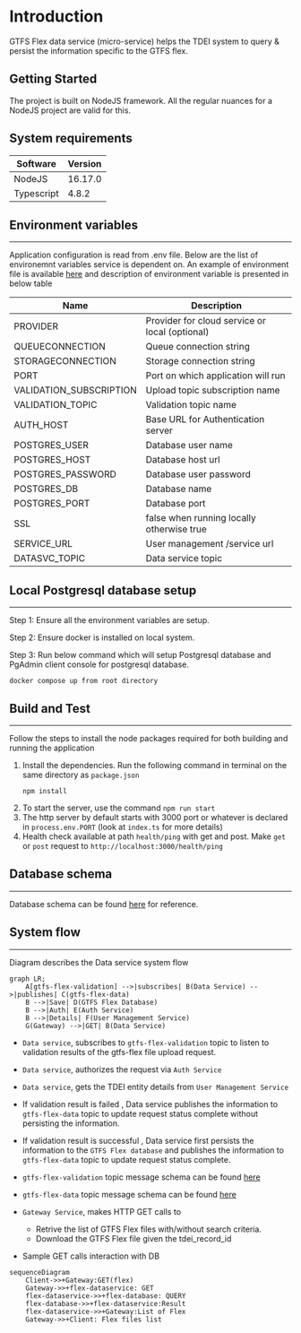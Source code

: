 # Introduction 
GTFS Flex data service (micro-service) helps the TDEI system to query & persist the information specific to the GTFS flex. 

## Getting Started

The project is built on NodeJS framework. All the regular nuances for a NodeJS project are valid for this.

## System requirements

| Software | Version|
|----|---|
| NodeJS | 16.17.0|
| Typescript | 4.8.2 |

## Environment variables
---

Application configuration is read from .env file. Below are the list of environemnt variables service is dependent on. An example of environment file is available [here](./env.example) and description of environment variable is presented in below table

|Name| Description |
|--|--|
| PROVIDER | Provider for cloud service or local (optional) |
|QUEUECONNECTION | Queue connection string |
|STORAGECONNECTION | Storage connection string|
|PORT |Port on which application will run|
|VALIDATION_SUBSCRIPTION | Upload topic subscription name|
|VALIDATION_TOPIC | Validation topic name|
|AUTH_HOST | Base URL for Authentication server |
|POSTGRES_USER | Database user name|
|POSTGRES_HOST | Database host url|
|POSTGRES_PASSWORD | Database user password|
|POSTGRES_DB | Database name|
|POSTGRES_PORT | Database port|
|SSL | false when running locally otherwise true|
|SERVICE_URL | User management /service url|
|DATASVC_TOPIC | Data service topic|


## Local Postgresql database setup
---

Step 1: Ensure all the environment variables are setup.

Step 2: Ensure docker is installed on local system. 

Step 3: Run below command which will setup Postgresql database and PgAdmin client console for postgresql database.

```docker compose up from root directory```

## Build and Test
---

Follow the steps to install the node packages required for both building and running the application

1. Install the dependencies. Run the following command in terminal on the same directory as `package.json`
    ```shell
    npm install
    ```
2. To start the server, use the command `npm run start`
3. The http server by default starts with 3000 port or whatever is declared in `process.env.PORT` (look at `index.ts` for more details)
4. Health check available at path `health/ping` with get and post. Make `get` or `post` request to `http://localhost:3000/health/ping`

## Database schema
---

Database schema can be found [here](https://github.com/TaskarCenterAtUW/TDEI-internaldocs/blob/master/adr/database-schema.md) for reference.

## System flow
---

Diagram describes the Data service system flow

```mermaid
graph LR;
    A[gtfs-flex-validation] -->|subscribes| B(Data Service) -->|publishes| C(gtfs-flex-data)
    B -->|Save| D(GTFS Flex Database)
    B -->|Auth| E(Auth Service)
    B -->|Details| F(User Management Service)
    G(Gateway) -->|GET| B(Data Service)
```

- `Data service`, subscribes to `gtfs-flex-validation` topic to listen to validation results of the gtfs-flex file upload request.

- `Data service`, authorizes the request via `Auth Service` 

- `Data service`, gets the TDEI entity details from `User Management Service` 

- If validation result is failed , Data service publishes the information to `gtfs-flex-data` topic to update request status complete without persisting the information.

- If validation result is successful , Data service first persists the information to the `GTFS Flex database` and publishes the information to `gtfs-flex-data` topic to update request status complete.

- `gtfs-flex-validation` topic message schema can be found [here](https://github.com/TaskarCenterAtUW/TDEI-event-messages/blob/dev/schema/gtfs-flex-validation-schema.json)

- `gtfs-flex-data` topic message schema can be found [here](https://github.com/TaskarCenterAtUW/TDEI-event-messages/blob/dev/schema/gtfs-flex-validation-schema.json)

- `Gateway Service`, makes HTTP GET calls to 
    - Retrive the list of GTFS Flex files with/without search criteria.
    - Download the GTFS Flex file given the tdei_record_id


- Sample GET calls interaction with DB

```mermaid
sequenceDiagram
    Client->>+Gateway:GET(flex)
    Gateway->>+flex-dataservice: GET
    flex-dataservice->>+flex-database: QUERY
    flex-database->>+flex-dataservice:Result
    flex-dataservice->>+Gateway:List of Flex
    Gateway->>+Client: Flex files list
```
